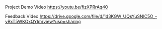 
Project Demo Video 
https://youtu.be/fizXPRrAq40


Feedback Video
https://drive.google.com/file/d/1d3KGW_UQsYuSNlC5O_-vBxT5WKOxQYlm/view?usp=sharing
